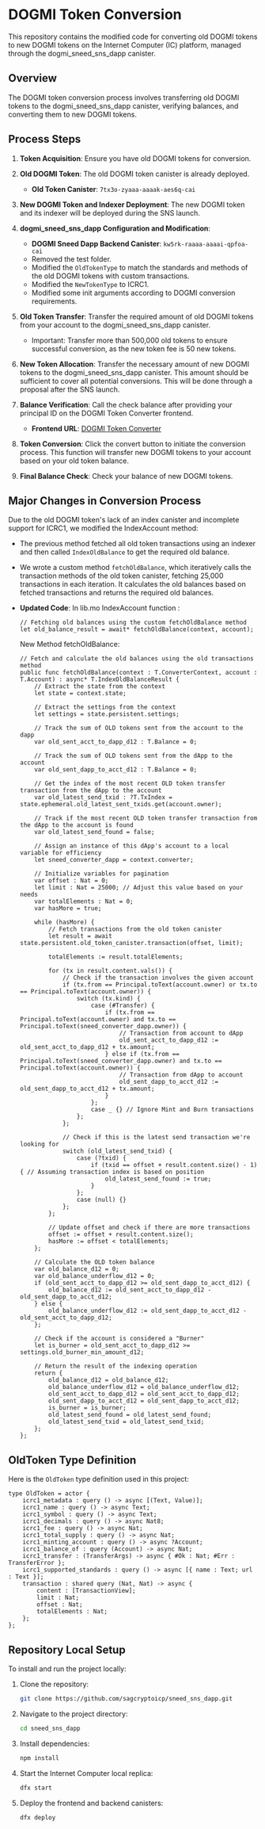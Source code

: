 # DOGMI Token Conversion

This repository contains the modified code for converting old DOGMI tokens to new DOGMI tokens on the Internet Computer (IC) platform, managed through the dogmi_sneed_sns_dapp canister.

## Overview

The DOGMI token conversion process involves transferring old DOGMI tokens to the dogmi_sneed_sns_dapp canister, verifying balances, and converting them to new DOGMI tokens.

## Process Steps

1. **Token Acquisition**: Ensure you have old DOGMI tokens for conversion.

2. **Old DOGMI Token**: The old DOGMI token canister is already deployed.
   - **Old Token Canister**: `7tx3o-zyaaa-aaaak-aes6q-cai`

3. **New DOGMI Token and Indexer Deployment**: The new DOGMI token and its indexer will be deployed during the SNS launch.

4. **dogmi_sneed_sns_dapp Configuration and Modification**:
   - **DOGMI Sneed Dapp Backend Canister**: `kw5rk-raaaa-aaaai-qpfoa-cai`
   - Removed the test folder.
   - Modified the `OldTokenType` to match the standards and methods of the old DOGMI tokens with custom transactions.
   - Modified the `NewTokenType` to ICRC1.
   - Modified some init arguments according to DOGMI conversion requirements.

5. **Old Token Transfer**: Transfer the required amount of old DOGMI tokens from your account to the dogmi_sneed_sns_dapp canister.
   - Important: Transfer more than 500,000 old tokens to ensure successful conversion, as the new token fee is 50 new tokens.

6. **New Token Allocation**: Transfer the necessary amount of new DOGMI tokens to the dogmi_sneed_sns_dapp canister. This amount should be sufficient to cover all potential conversions. This will be done through a proposal after the SNS launch.

7. **Balance Verification**: Call the check balance after providing your principal ID on the DOGMI Token Converter frontend.
   - **Frontend URL**: [DOGMI Token Converter](https://kr4x6-4yaaa-aaaai-qpfoq-cai.icp0.io/)

8. **Token Conversion**: Click the convert button to initiate the conversion process. This function will transfer new DOGMI tokens to your account based on your old token balance.

9. **Final Balance Check**: Check your balance of new DOGMI tokens.

## Major Changes in Conversion Process

Due to the old DOGMI token's lack of an index canister and incomplete support for ICRC1, we modified the IndexAccount method:
- The previous method fetched all old token transactions using an indexer and then called `IndexOldBalance` to get the required old balance.
- We wrote a custom method `fetchOldBalance`, which iteratively calls the transaction methods of the old token canister, fetching 25,000 transactions in each iteration. It calculates the old balances based on fetched transactions and returns the required old balances.

- **Updated Code**:
  In lib.mo IndexAccount function :
  ```motoko
  // Fetching old balances using the custom fetchOldBalance method
  let old_balance_result = await* fetchOldBalance(context, account);
  ```
  New Method fetchOldBalance:
  ```motoko
  // Fetch and calculate the old balances using the old transactions method
  public func fetchOldBalance(context : T.ConverterContext, account : T.Account) : async* T.IndexOldBalanceResult {
      // Extract the state from the context
      let state = context.state;

      // Extract the settings from the context
      let settings = state.persistent.settings;

      // Track the sum of OLD tokens sent from the account to the dapp
      var old_sent_acct_to_dapp_d12 : T.Balance = 0;

      // Track the sum of OLD tokens sent from the dApp to the account
      var old_sent_dapp_to_acct_d12 : T.Balance = 0;

      // Get the index of the most recent OLD token transfer transaction from the dApp to the account
      var old_latest_send_txid : ?T.TxIndex = state.ephemeral.old_latest_sent_txids.get(account.owner);

      // Track if the most recent OLD token transfer transaction from the dApp to the account is found
      var old_latest_send_found = false;

      // Assign an instance of this dApp's account to a local variable for efficiency
      let sneed_converter_dapp = context.converter;

      // Initialize variables for pagination
      var offset : Nat = 0;
      let limit : Nat = 25000; // Adjust this value based on your needs
      var totalElements : Nat = 0;
      var hasMore = true;

      while (hasMore) {
          // Fetch transactions from the old token canister
          let result = await state.persistent.old_token_canister.transaction(offset, limit);
          
          totalElements := result.totalElements;
          
          for (tx in result.content.vals()) {
              // Check if the transaction involves the given account
              if (tx.from == Principal.toText(account.owner) or tx.to == Principal.toText(account.owner)) {
                  switch (tx.kind) {
                      case (#Transfer) {
                          if (tx.from == Principal.toText(account.owner) and tx.to == Principal.toText(sneed_converter_dapp.owner)) {
                              // Transaction from account to dApp
                              old_sent_acct_to_dapp_d12 := old_sent_acct_to_dapp_d12 + tx.amount;
                          } else if (tx.from == Principal.toText(sneed_converter_dapp.owner) and tx.to == Principal.toText(account.owner)) {
                              // Transaction from dApp to account
                              old_sent_dapp_to_acct_d12 := old_sent_dapp_to_acct_d12 + tx.amount;
                          }
                      };
                      case _ {} // Ignore Mint and Burn transactions
                  };
              };

              // Check if this is the latest send transaction we're looking for
              switch (old_latest_send_txid) {
                  case (?txid) {
                      if (txid == offset + result.content.size() - 1) { // Assuming transaction index is based on position
                          old_latest_send_found := true;
                      }
                  };
                  case (null) {}
              };
          };

          // Update offset and check if there are more transactions
          offset := offset + result.content.size();
          hasMore := offset < totalElements;
      };

      // Calculate the OLD token balance
      var old_balance_d12 = 0;
      var old_balance_underflow_d12 = 0;
      if (old_sent_acct_to_dapp_d12 >= old_sent_dapp_to_acct_d12) {
          old_balance_d12 := old_sent_acct_to_dapp_d12 - old_sent_dapp_to_acct_d12;
      } else {
          old_balance_underflow_d12 := old_sent_dapp_to_acct_d12 - old_sent_acct_to_dapp_d12;
      };

      // Check if the account is considered a "Burner"
      let is_burner = old_sent_acct_to_dapp_d12 >= settings.old_burner_min_amount_d12; 

      // Return the result of the indexing operation
      return {
          old_balance_d12 = old_balance_d12;
          old_balance_underflow_d12 = old_balance_underflow_d12;
          old_sent_acct_to_dapp_d12 = old_sent_acct_to_dapp_d12;
          old_sent_dapp_to_acct_d12 = old_sent_dapp_to_acct_d12;
          is_burner = is_burner;
          old_latest_send_found = old_latest_send_found;
          old_latest_send_txid = old_latest_send_txid;
      };
  };
  ```

## OldToken Type Definition

Here is the `OldToken` type definition used in this project:

```motoko
type OldToken = actor {
    icrc1_metadata : query () -> async [(Text, Value)];
    icrc1_name : query () -> async Text;
    icrc1_symbol : query () -> async Text;
    icrc1_decimals : query () -> async Nat8;
    icrc1_fee : query () -> async Nat;
    icrc1_total_supply : query () -> async Nat;
    icrc1_minting_account : query () -> async ?Account;
    icrc1_balance_of : query (Account) -> async Nat;
    icrc1_transfer : (TransferArgs) -> async { #Ok : Nat; #Err : TransferError };
    icrc1_supported_standards : query () -> async [{ name : Text; url : Text }];
    transaction : shared query (Nat, Nat) -> async {
        content : [TransactionView];
        limit : Nat;
        offset : Nat;
        totalElements : Nat;
    };
};
```

## Repository Local Setup

To install and run the project locally:

1. Clone the repository:
   ```bash
   git clone https://github.com/sagcryptoicp/sneed_sns_dapp.git
   ```
   
2. Navigate to the project directory:
   ```bash
   cd sneed_sns_dapp
   ```

3. Install dependencies:
   ```bash
   npm install
   ```

4. Start the Internet Computer local replica:
   ```bash
   dfx start
   ```

5. Deploy the frontend and backend canisters:
   ```bash
   dfx deploy
   ```